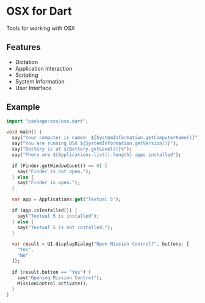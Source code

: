# OSX for Dart

Tools for working with OSX

## Features

- Dictation
- Application Interaction
- Scripting
- System Information
- User Interface

## Example

```dart
import "package:osx/osx.dart";

void main() {
  say("Your computer is named: ${SystemInformation.getComputerName()}");
  say("You are running OSX ${SystemInformation.getVersion()}");
  say("Battery is at ${Battery.getLevel()}%");
  say("There are ${Applications.list().length} apps installed");

  if (Finder.getWindowCount() == 0) {
    say("Finder is not open.");
  } else {
    say("Finder is open.");
  }

  var app = Applications.get("Textual 5");

  if (app.isInstalled()) {
    say("Textual 5 is installed");
  } else {
    say("Textual 5 is not installed.");
  }

  var result = UI.displayDialog("Open Mission Control?", buttons: [
    "Yes",
    "No"
  ]);

  if (result.button == "Yes") {
    say("Opening Mission Control");
    MissionControl.activate();
  }
}
```
